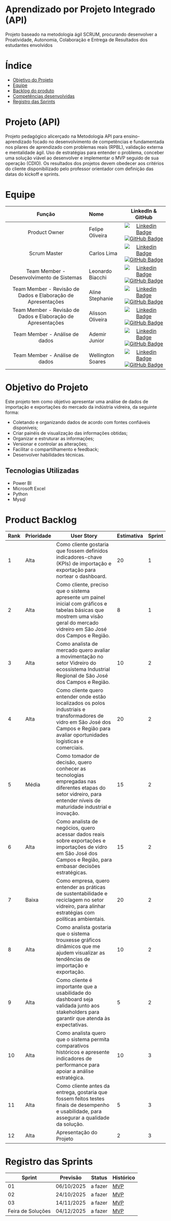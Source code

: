 # Aprendizado por Projeto Integrado (API)

Projeto baseado na metodologia ágil SCRUM, procurando desenvolver a Proatividade, Autonomia, Colaboração e Entrega de Resultados dos estudantes envolvidos

# Índice
* [Objetivo do Projeto](#objetivo-do-projeto)
* [Equipe](#Equipe)
* [Backlog do produto](#Product-Backlog)
* [Competências desenvolvidas](#competências-desenvolvidas)
* [Registro das Sprints](#Registro-das-Sprints)


# Projeto (API) 
Projeto pedagógico alicerçado na Metodologia API para ensino-aprendizado focado no desenvolvimento de competências e fundamentada nos pilares de aprendizado com problemas reais (RPBL), validação externa e mentalidade ágil. 
Uso de estratégias para entender o problema, conceber uma solução viável ao desenvolver e implementar o MVP seguido de sua operação (CDIO). 
Os resultados dos projetos devem obedecer aos critérios do cliente disponibilizado pelo professor orientador com definição das datas do kickoff e sprints.

# Equipe
|    Função     | Nome                                  |                                                                                                                                                      LinkedIn & GitHub                                                                                                                                                      |
| :-----------: | :------------------------------------ | :-------------------------------------------------------------------------------------------------------------------------------------------------------------------------------------------------------------------------------------------------------------------------------------------------------------------------: |
| Product Owner | Felipe Oliveira |     [![Linkedin Badge](https://img.shields.io/badge/Linkedin-blue?style=flat-square&logo=Linkedin&logoColor=white)](https://www.linkedin.com/in/felipe-oliveira-408b04212?utm_source=share&utm_campaign=share_via&utm_content=profile&utm_medium=ios_app) [![GitHub Badge](https://img.shields.io/badge/GitHub-111217?style=flat-square&logo=github&logoColor=white)](https://github.com/felipeoliveira)              |
| Scrum Master  | Carlos Lima |      [![Linkedin Badge](https://img.shields.io/badge/Linkedin-blue?style=flat-square&logo=Linkedin&logoColor=white)](https://www.linkedin.com/in/carlolma) [![GitHub Badge](https://img.shields.io/badge/GitHub-111217?style=flat-square&logo=github&logoColor=white)](https://github.com/car10s-lima)     |   
|  Team Member - Desenvolvimento de Sistemas | Leonardo Biacchi |  [![Linkedin Badge](https://img.shields.io/badge/Linkedin-blue?style=flat-square&logo=Linkedin&logoColor=white)](https://www.linkedin.com/in/leonardo-biacchi-7a7b3025b?utm_source=share&utm_campaign=share_via&utm_content=profile&utm_medium=ios_app) [![GitHub Badge](https://img.shields.io/badge/GitHub-111217?style=flat-square&logo=github&logoColor=white)](https://github.com/)        |
|  Team Member -  Revisão de Dados e Elaboração de Apresentações | Aline Stephanie  |         [![Linkedin Badge](https://img.shields.io/badge/Linkedin-blue?style=flat-square&logo=Linkedin&logoColor=white)]([https://www.linkedin.com/in/](https://www.linkedin.com/in/aline-stephanie-de-matos-072390141?utm_source=share&utm_campaign=share_via&utm_content=profile&utm_medium=android_app)) [![GitHub Badge](https://img.shields.io/badge/GitHub-111217?style=flat-square&logo=github&logoColor=white)]([https://github.com/](https://github.com/alinestephmatos))        |
|  Team Member - Revisão de Dados e Elaboração de Apresentações | Alisson Oliveira |   [![Linkedin Badge](https://img.shields.io/badge/Linkedin-blue?style=flat-square&logo=Linkedin&logoColor=white)](https://www.linkedin.com/in/alisson-oliveira-da-silva-santos-1a8556387?utm_source=share&utm_campaign=share_via&utm_content=profile&utm_medium=ios_app) [![GitHub Badge](https://img.shields.io/badge/GitHub-111217?style=flat-square&logo=github&logoColor=white)](https://github.com/alissonoliveira)   |
|  Team Member - Análise de dados | Ademir Junior | [![Linkedin Badge](https://img.shields.io/badge/Linkedin-blue?style=flat-square&logo=Linkedin&logoColor=white)](https://www.linkedin.com/in/ademir-junior-82a3b339?utm_source=share&utm_campaign=share_via&utm_content=profile&utm_medium=ios_app) [![GitHub Badge](https://img.shields.io/badge/GitHub-111217?style=flat-square&logo=github&logoColor=white)](https://github.com/) 
|  Team Member - Análise de dados | Wellington Soares | [![Linkedin Badge](https://img.shields.io/badge/Linkedin-blue?style=flat-square&logo=Linkedin&logoColor=white)](https://www.linkedin.com/in/) [![GitHub Badge](https://img.shields.io/badge/GitHub-111217?style=flat-square&logo=github&logoColor=white)](https://github.com/wellingtonlima91)    



# Objetivo do Projeto
Este projeto tem como objetivo apresentar uma análise de dados de importação e exportações do mercado da indústria vidreira, da seguinte forma:
* Coletando e organizando dados de acordo com fontes confiáveis disponíveis;
* Criar painéis de visualização das informações obtidas;
* Organizar e estruturar as informações;
* Versionar e controlar as alterações;
* Facilitar o compartilhamento e feedback;
* Desenvolver habilidades técnicas.


## Tecnologias Utilizadas

* Power BI
* Microsoft Excel
* Python
* Mysql



# Product Backlog

| Rank | Prioridade | User Story                                                                                                                                              | Estimativa | Sprint |
|------|------------|---------------------------------------------------------------------------------------------------------------------------------------------------------|------------|--------|
| 1    | Alta       |  Como cliente gostaria que fossem definidos indicadores-chave (KPIs) de importação e exportação para nortear o dashboard. | 20          | 1      |
| 2    | Alta       | Como cliente, preciso que o sistema apresente um painel inicial com gráficos e tabelas básicas que mostrem uma visão geral do mercado vidreiro em São José dos Campos e Região. | 8          | 1      |
| 3    | Alta       | Como analista de mercado quero avaliar a movimentação no setor Vidreiro do ecossistema Industrial Regional de São José dos Campos e Região. | 10          | 2      |
|4| Alta| Como cliente quero entender onde estão localizados os polos industriais e transformadores de vidro em São José dos Campos e Região para avaliar oportunidades logísticas e comerciais. | 20 | 2 |
|5| Média| Como tomador de decisão, quero conhecer as tecnologias empregadas nas diferentes etapas do setor vidreiro, para entender níveis de maturidade industrial e inovação. | 15 | 2 |
|6| Alta| Como analista de negócios, quero acessar dados reais sobre exportações e importações de vidro em São José dos Campos e Região, para embasar decisões estratégicas. | 15 | 2 |
|7| Baixa| Como empresa, quero entender as práticas de sustentabilidade e reciclagem no setor vidreiro, para alinhar estratégias com políticas ambientais. | 20 | 2 |
|8| Alta| Como analista gostaria que o sistema trouxesse gráficos dinâmicos que me ajudem visualizar as tendências de importação e exportação. | 10 | 2 | 
|9| Alta| Como cliente é importante que a usabilidade do dashboard seja validada junto aos stakeholders para garantir que atenda às expectativas. | 5 | 2 |
|10| Alta| Como analista quero que o sistema permita comparativos históricos e apresente indicadores de performance para apoiar a análise estratégica. | 10 | 3 |
|11| Alta| Como cliente antes da entrega, gostaria que fossem feitos testes finais de desempenho e usabilidade, para assegurar a qualidade da solução. | 5 | 3 |
|12| Alta | Apresentação do Projeto | 2 | 3 |




  
# Registro das Sprints

| Sprint            | Previsão   | Status   | Histórico |
|-------------------|------------|----------|-----------|
| 01                | 06/10/2025 | a fazer  | [MVP](MVP/sp1.md)  |
| 02                | 24/10/2025 | a fazer  | [MVP](MVP/sp2.md)  |
| 03                | 14/11/2025 | a fazer  | [MVP](MVP/sp3.md)  |
| Feira de Soluções | 04/12/2025 | a fazer  | [MVP](#)  |

